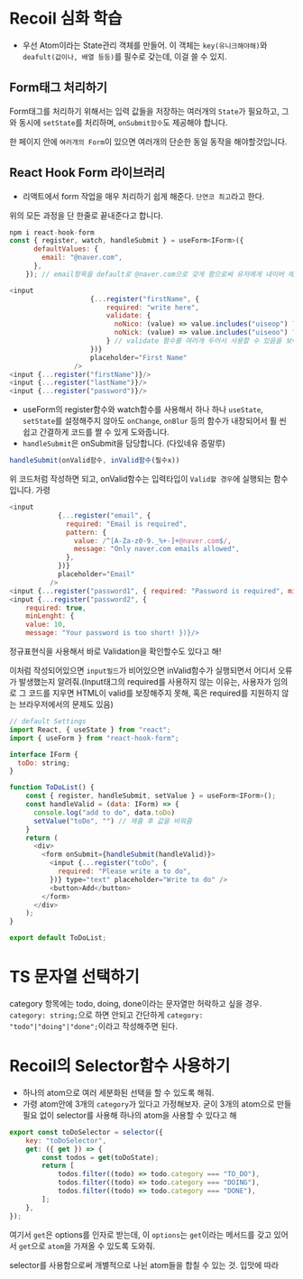 # Recoil 심화 학습
- 우선 Atom이라는 State관리 객체를 만들어. 이 객체는 `key(유니크해야해)`와 `deafult(값이나, 배열 등등)`를 필수로 갖는데, 이걸 쓸 수 있지.

## Form태그 처리하기

Form태그를 처리하기 위해서는 입력 값들을 저장하는 여러개의 `State`가 필요하고, 그와 동시에 `setState`를 처리하며, `onSubmit함수`도 제공해야 합니다.

한 페이지 안에 `여러개의 Form`이 있으면 여러개의 단순한 동일 동작을 해야할것입니다.

## React Hook Form 라이브러리

-   리액트에서 form 작업을 매우 처리하기 쉽게 해준다. `단연코 최고`라고 한다.

위의 모든 과정을 단 한줄로 끝내준다고 합니다.

```javascript
npm i react-hook-form
const { register, watch, handleSubmit } = useForm<IForm>({
      defaultValues: {
        email: "@naver.com",
      },
    }); // email항목을 default로 @naver.com으로 갖게 함으로써 유저에게 네이버 메일만 사용함을 알려줘

<input
                    {...register("firstName", {
                        required: "write here",
                        validate: {
                          noNico: (value) => value.includes("uiseop") ? "no uiseop allowed" : true,
                          noNick: (value) => value.includes("uiseoo") ? "no uiseoo allowed" : true,
                        } // validate 함수를 여러개 두어서 사용할 수 있음을 보여준다.
                    })}
                    placeholder="First Name"
                />
<input {...register("firstName")}/>
<input {...register("lastName")}/>
<input {...register("password")}/>
```

-   useForm의 register함수와 watch함수를 사용해서 하나 하나 `useState`, `setState`를 설정해주지 않아도 `onChange`, `onBlur` 등의 함수가 내장되어서 훨 씬 쉽고 간결하게 코드를 짤 수 있게 도와줍니다.
-   `handleSubmit`은 onSubmit을 담당합니다. (다있네유 증말루)

```javascript
handleSubmit(onValid함수, inValid함수(필수x))
```

위 코드처럼 작성하면 되고, onValid함수는 입력타입이 `Valid할 경우`에 실행되는 함수입니다.
가령

```javascript
<input
            {...register("email", {
              required: "Email is required",
              pattern: {
                value: /^[A-Za-z0-9._%+-]+@naver.com$/,
                message: "Only naver.com emails allowed",
              },
            })}
            placeholder="Email"
          />
<input {...register("password1", { required: "Password is required", minLenght: 10 })}/>
<input {...register("password2", { 
    required: true, 
    minLenght: {
    value: 10,
    message: "Your password is too short! })}/>
```
정규표현식을 사용해서 바로 Validation을 확인할수도 있다고 해!

이처럼 작성되어있으면 `input필드`가 비어있으면 inValid함수가 실행되면서 어디서 오류가 발생했는지 알려줘.(Input태그의 required를 사용하지 않는 이유는, 사용자가 임의로 그 코드를 지우면 HTML이 valid를 보장해주지 못해, 혹은 required를 지원하지 않는 브라우저에서의 문제도 있음)


```javascript
// default Settings
import React, { useState } from "react";
import { useForm } from "react-hook-form";

interface IForm {
  toDo: string;
}

function ToDoList() {
    const { register, handleSubmit, setValue } = useForm<IForm>();
    const handleValid = (data: IForm) => {
      console.log("add to do", data.toDo)
      setValue("toDo", "") // 제출 후 값을 비워줌
    }
    return (
      <div>
        <form onSubmit={handleSubmit(handleValid)}>
          <input {...register("toDo", {
            required: "Please write a to do",
          })} type="text" placeholder="Write to do" />
          <button>Add</button>
        </form>
      </div>
    );
}

export default ToDoList;
```

# TS 문자열 선택하기
category 항목에는 todo, doing, done이라는 문자열만 허락하고 싶을 경우. `category: string;`으로 하면 안되고 간단하게 `category: "todo"|"doing"|"done";`이라고 작성해주면 된다.

# Recoil의 Selector함수 사용하기
- 하나의 atom으로 여러 세분화된 선택을 할 수 있도록 해줘.
- 가령 atom안에 3개의 `category`가 있다고 가정해보자. 굳이 3개의 atom으로 만들 필요 없이 selector를 사용해 하나의 atom을 사용할 수 있다고 해

```javascript
export const toDoSelector = selector({
    key: "toDoSelector",
    get: ({ get }) => {
        const todos = get(toDoState);
        return [
            todos.filter((todo) => todo.category === "TO_DO"),
            todos.filter((todo) => todo.category === "DOING"),
            todos.filter((todo) => todo.category === "DONE"),
        ];
    },
});
```
여기서 `get`은 options를 인자로 받는데, 이 `options`는 `get`이라는 메서드를 갖고 있어서 `get`으로 `atom`을 가져올 수 있도록 도와줘. 

selector를 사용함으로써 개별적으로 나뉜 atom들을 합칠 수 있는 것. 입맛에 따라